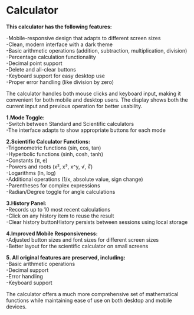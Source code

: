 # Calculator <br>

**This calculator has the following features:** <br>    

-Mobile-responsive design that adapts to different screen sizes <br>
-Clean, modern interface with a dark theme <br>
-Basic arithmetic operations (addition, subtraction, multiplication, division) <br>
-Percentage calculation functionality <br>
-Decimal point support <br>
-Delete and all-clear buttons <br>
-Keyboard support for easy desktop use <br>
-Proper error handling (like division by zero) <br>

The calculator handles both mouse clicks and keyboard input, making it convenient for both mobile and desktop users. The display shows both the current input and previous operation for better usability. <br>

**1.Mode Toggle:** <br>
-Switch between Standard and Scientific calculators <br>
-The interface adapts to show appropriate buttons for each mode <br>

**2.Scientific Calculator Functions:** <br>
-Trigonometric functions (sin, cos, tan) <br>
-Hyperbolic functions (sinh, cosh, tanh) <br>
-Constants (π, e) <br>
-Powers and roots (x², x³, x^y, √, ∛) <br>
-Logarithms (ln, log) <br>
-Additional operations (1/x, absolute value, sign change) <br>
-Parentheses for complex expressions <br>
-Radian/Degree toggle for angle calculations <br>

**3.History Panel:** <br>
-Records up to 10 most recent calculations <br>
-Click on any history item to reuse the result <br>
-Clear history buttonHistory persists between sessions using local storage <br>

**4.Improved Mobile Responsiveness:** <br>
-Adjusted button sizes and font sizes for different screen sizes <br>
-Better layout for the scientific calculator on small screens <br>

**5. All original features are preserved, including:** <br>
-Basic arithmetic operations <br>
-Decimal support <br>
-Error handling <br>
-Keyboard support <br>

The calculator offers a much more comprehensive set of mathematical functions while maintaining ease of use on both desktop and mobile devices.
